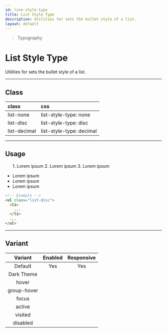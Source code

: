 ```yaml
---
id: line-style-type
title: List Style Type
description: Utilities for sets the bullet style of a list.
layout: default
---
```


> Typography

# List Style Type

Utilities for sets the bullet style of a list.

---

## Class

| <span class="px-3 py-1 text-white dark:text-charcoal-100 bg-charcoal-100 dark:bg-gray-600 rounded-full">class</span> | <span class="px-3 py-1 text-white dark:text-charcoal-100 bg-charcoal-100 dark:bg-gray-600 rounded-full">css</span> |
|:--|:--|
| list-none | list-style-type: none |
| list-disc | list-style-type: disc |
| list-decimal | list-style-type: decimal |

---

## Usage

<y class="my-2 mx-auto max-w-md">
  <y class="flex">
    <y class="mx-2 pl-0 pr-10 py-4 bg-gray-300">
      <ul class="">
        <y class="pb-1">
          1. Lorem ipsum
        </y>
        <y class="pb-1">
          2. Lorem ipsum
        </y>
        <y class="pb-1">
          3. Lorem ipsum
        </y>
      </ul>
    </y>
    <y class="mx-2 pl-4 pr-10 py-4 bg-gray-300">
      <ul class="list-disc">
        <li>
          Lorem ipsum
        </li>
        <li>
          Lorem ipsum
        </li>
        <li>
          Lorem ipsum
        </li>
      </ul>
    </y>
  </y>
</y>

```html
<!-- Example -->
<ul class="list-disc">
  <li>
    ...
  </li>
  ...
</ul>
```

---

## Variant

| <span class="font-semibold underline">Variant</span> | <span class="font-semibold underline">Enabled</span> | <span class="font-semibold underline">Responsive</span> |
|:-:|:-:|:-:|
| Default | Yes | Yes |
| Dark Theme | | |
| hover| | |
| group-hover | | |
| focus | | |
| active | | |
| visited | | |
| disabled | | |